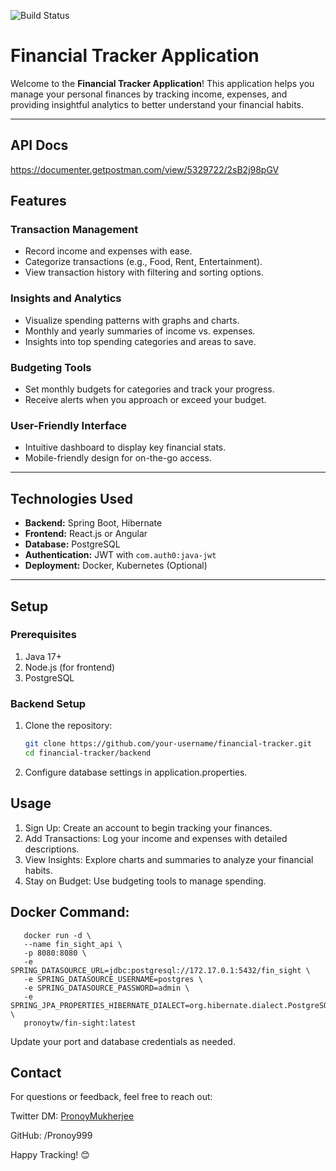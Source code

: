 ![Build Status](https://github.com/Pronoy999/FinSight/actions/workflows/main.yml/badge.svg)
# Financial Tracker Application  

Welcome to the **Financial Tracker Application**! This application helps you manage your personal finances by tracking income, expenses, and providing insightful analytics to better understand your financial habits.  

---
## API Docs
https://documenter.getpostman.com/view/5329722/2sB2j98pGV

## Features  

### Transaction Management  
- Record income and expenses with ease.  
- Categorize transactions (e.g., Food, Rent, Entertainment).  
- View transaction history with filtering and sorting options.  

### Insights and Analytics  
- Visualize spending patterns with graphs and charts.  
- Monthly and yearly summaries of income vs. expenses.  
- Insights into top spending categories and areas to save.  

### Budgeting Tools  
- Set monthly budgets for categories and track your progress.  
- Receive alerts when you approach or exceed your budget.  

### User-Friendly Interface  
- Intuitive dashboard to display key financial stats.  
- Mobile-friendly design for on-the-go access.  

---

## Technologies Used  

- **Backend:** Spring Boot, Hibernate  
- **Frontend:** React.js or Angular  
- **Database:** PostgreSQL  
- **Authentication:** JWT with `com.auth0:java-jwt`  
- **Deployment:** Docker, Kubernetes (Optional)  

---

## Setup  

### Prerequisites  
1. Java 17+  
2. Node.js (for frontend)  
3. PostgreSQL  

### Backend Setup  
1. Clone the repository:  
   ```bash  
   git clone https://github.com/your-username/financial-tracker.git  
   cd financial-tracker/backend  
2. Configure database settings in application.properties.

## Usage
1. Sign Up: Create an account to begin tracking your finances.
2. Add Transactions: Log your income and expenses with detailed descriptions.
3. View Insights: Explore charts and summaries to analyze your financial habits.
4. Stay on Budget: Use budgeting tools to manage spending.

## Docker Command:
```
   docker run -d \
   --name fin_sight_api \
   -p 8080:8080 \
   -e SPRING_DATASOURCE_URL=jdbc:postgresql://172.17.0.1:5432/fin_sight \
   -e SPRING_DATASOURCE_USERNAME=postgres \
   -e SPRING_DATASOURCE_PASSWORD=admin \
   -e SPRING_JPA_PROPERTIES_HIBERNATE_DIALECT=org.hibernate.dialect.PostgreSQLDialect \
   pronoytw/fin-sight:latest
```
Update your port and database credentials as needed.

## Contact
For questions or feedback, feel free to reach out:

Twitter DM: [PronoyMukherjee](https://x.com/PronoyMukherje)

GitHub: /Pronoy999

Happy Tracking! 😊
